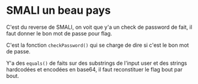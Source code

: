 # SMALI un beau pays

C'est du reverse de SMALI, on voit que y'a un check de password de fait, il faut donner le bon mot de passe pour flag.

C'est la fonction `checkPassword()` qui se charge de dire si c'est le bon mot de passe.

Y'a des `equals()` de faits sur des substrings de l'input user et des strings hardcodées et encodées en base64, il faut reconstituer le flag bout par bout.
